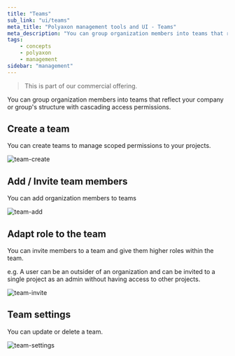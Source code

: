 ```yaml
---
title: "Teams"
sub_link: "ui/teams"
meta_title: "Polyaxon management tools and UI - Teams"
meta_description: "You can group organization members into teams that reflect your company or group's structure with cascading access permissions."
tags:
    - concepts
    - polyaxon
    - management
sidebar: "management"
---
```


<blockquote class="commercial">This is part of our commercial offering.</blockquote>

You can group organization members into teams that reflect your company or group's structure with cascading access permissions.

## Create a team

You can create teams to manage scoped permissions to your projects.

![team-create](../../../../content/images/dashboard/teams/create.png)

## Add / Invite team members

You can add organization members to teams 

![team-add](../../../../content/images/dashboard/teams/add.png)

## Adapt role to the team

You can invite members to a team and give them higher roles within the team.

e.g. A user can be an outsider of an organization and can be invited to a single project 
as an admin without having access to other projects.

![team-invite](../../../../content/images/dashboard/teams/invite.png)

## Team settings

You can update or delete a team.

![team-settings](../../../../content/images/dashboard/teams/settings.png)
